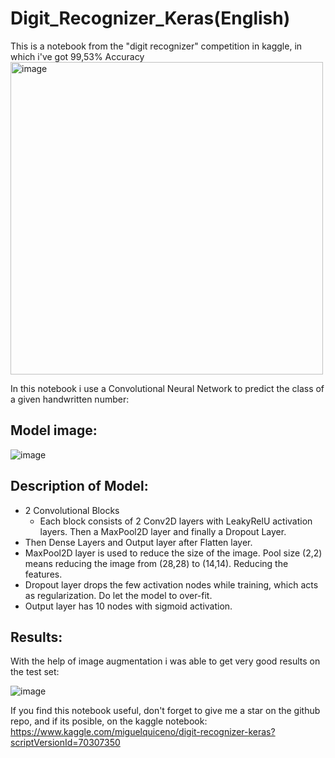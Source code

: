# Digit_Recognizer_Keras(English)
This is a notebook from the "digit recognizer" competition in kaggle, in which i've got 99,53% Accuracy
<img src="https://user-images.githubusercontent.com/60410581/128421206-ade968bd-3ac6-4c2e-b7b2-36b17c413b1b.png" alt="image" width="500"/>

In this notebook i use a Convolutional Neural Network to predict the class of a given handwritten number:
## Model image:
![image](https://user-images.githubusercontent.com/60410581/128421557-aee4b5a4-1e46-4c3b-8fc8-0ab3aebd89a6.png)

## Description of Model:
* 2 Convolutional Blocks
    * Each block consists of 2 Conv2D layers with LeakyRelU activation layers. Then a MaxPool2D layer and finally a Dropout Layer.
* Then Dense Layers and Output layer after Flatten layer.
* MaxPool2D layer is used to reduce the size of the image. Pool size (2,2) means reducing the image from (28,28) to (14,14). Reducing the features.
* Dropout layer drops the few activation nodes while training, which acts as regularization. Do let the model to over-fit.
* Output layer has 10 nodes with sigmoid activation.

## Results:
With the help of image augmentation i was able to get very good results on the test set:

![image](https://user-images.githubusercontent.com/60410581/128421972-45940f38-0076-4c5e-b230-6f8a7a8c382f.png)

If you find this notebook useful, don't forget to give me a star on the github repo, and if its posible, on the kaggle notebook:
https://www.kaggle.com/miguelquiceno/digit-recognizer-keras?scriptVersionId=70307350
